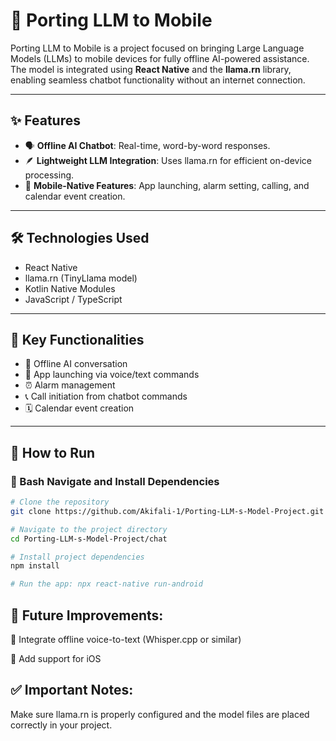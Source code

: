 # 🚀 Porting LLM to Mobile

Porting LLM to Mobile is a project focused on bringing Large Language Models (LLMs) to mobile devices for fully offline AI-powered assistance. The model is integrated using **React Native** and the **llama.rn** library, enabling seamless chatbot functionality without an internet connection.

---

## ✨ Features
- 🗣️ **Offline AI Chatbot**: Real-time, word-by-word responses.
- 🪶 **Lightweight LLM Integration**: Uses llama.rn for efficient on-device processing.
- 📱 **Mobile-Native Features**: App launching, alarm setting, calling, and calendar event creation.

---

## 🛠️ Technologies Used
- React Native
- llama.rn (TinyLlama model)
- Kotlin Native Modules
- JavaScript / TypeScript

---

## 📱 Key Functionalities
- 💬 Offline AI conversation
- 📲 App launching via voice/text commands
- ⏰ Alarm management
- 📞 Call initiation from chatbot commands
- 🗓️ Calendar event creation

---

## 🚀 How to Run

### 📂 Bash Navigate and Install Dependencies
```bash
# Clone the repository
git clone https://github.com/Akifali-1/Porting-LLM-s-Model-Project.git

# Navigate to the project directory
cd Porting-LLM-s-Model-Project/chat

# Install project dependencies
npm install

# Run the app: npx react-native run-android


```
## 🔧 Future Improvements: 
🎤 Integrate offline voice-to-text (Whisper.cpp or similar)

🍎 Add support for iOS

## ✅ Important Notes:

Make sure llama.rn is properly configured and the model files are placed correctly in your project.
